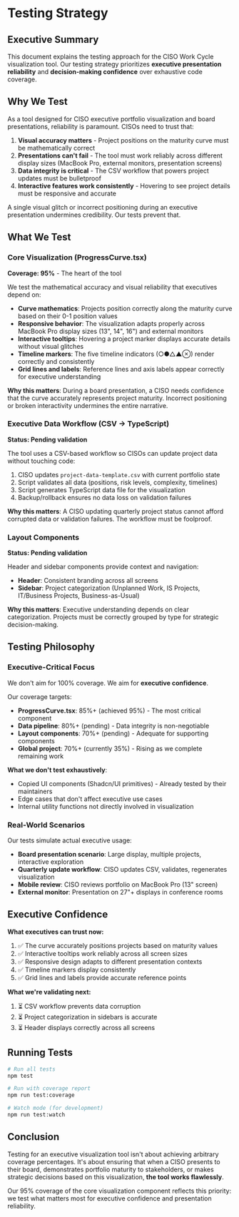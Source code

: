 # Testing Strategy

## Executive Summary

This document explains the testing approach for the CISO Work Cycle visualization tool. Our testing strategy prioritizes **executive presentation reliability** and **decision-making confidence** over exhaustive code coverage.

## Why We Test

As a tool designed for CISO executive portfolio visualization and board presentations, reliability is paramount. CISOs need to trust that:

1. **Visual accuracy matters** - Project positions on the maturity curve must be mathematically correct
2. **Presentations can't fail** - The tool must work reliably across different display sizes (MacBook Pro, external monitors, presentation screens)
3. **Data integrity is critical** - The CSV workflow that powers project updates must be bulletproof
4. **Interactive features work consistently** - Hovering to see project details must be responsive and accurate

A single visual glitch or incorrect positioning during an executive presentation undermines credibility. Our tests prevent that.

## What We Test

### Core Visualization (ProgressCurve.tsx)
**Coverage: 95%** - The heart of the tool

We test the mathematical accuracy and visual reliability that executives depend on:

- **Curve mathematics**: Projects position correctly along the maturity curve based on their 0-1 position values
- **Responsive behavior**: The visualization adapts properly across MacBook Pro display sizes (13", 14", 16") and external monitors
- **Interactive tooltips**: Hovering a project marker displays accurate details without visual glitches
- **Timeline markers**: The five timeline indicators (○●△▲⊗) render correctly and consistently
- **Grid lines and labels**: Reference lines and axis labels appear correctly for executive understanding

**Why this matters**: During a board presentation, a CISO needs confidence that the curve accurately represents project maturity. Incorrect positioning or broken interactivity undermines the entire narrative.

### Executive Data Workflow (CSV → TypeScript)
**Status: Pending validation**

The tool uses a CSV-based workflow so CISOs can update project data without touching code:

1. CISO updates `project-data-template.csv` with current portfolio state
2. Script validates all data (positions, risk levels, complexity, timelines)
3. Script generates TypeScript data file for the visualization
4. Backup/rollback ensures no data loss on validation failures

**Why this matters**: A CISO updating quarterly project status cannot afford corrupted data or validation failures. The workflow must be foolproof.

### Layout Components
**Status: Pending validation**

Header and sidebar components provide context and navigation:

- **Header**: Consistent branding across all screens
- **Sidebar**: Project categorization (Unplanned Work, IS Projects, IT/Business Projects, Business-as-Usual)

**Why this matters**: Executive understanding depends on clear categorization. Projects must be correctly grouped by type for strategic decision-making.

## Testing Philosophy

### Executive-Critical Focus

We don't aim for 100% coverage. We aim for **executive confidence**.

Our coverage targets:
- **ProgressCurve.tsx**: 85%+ (achieved 95%) - The most critical component
- **Data pipeline**: 80%+ (pending) - Data integrity is non-negotiable
- **Layout components**: 70%+ (pending) - Adequate for supporting components
- **Global project**: 70%+ (currently 35%) - Rising as we complete remaining work

**What we don't test exhaustively**:
- Copied UI components (Shadcn/UI primitives) - Already tested by their maintainers
- Edge cases that don't affect executive use cases
- Internal utility functions not directly involved in visualization

### Real-World Scenarios

Our tests simulate actual executive usage:

- **Board presentation scenario**: Large display, multiple projects, interactive exploration
- **Quarterly update workflow**: CISO updates CSV, validates, regenerates visualization
- **Mobile review**: CISO reviews portfolio on MacBook Pro (13" screen)
- **External monitor**: Presentation on 27"+ displays in conference rooms

## Executive Confidence

**What executives can trust now:**

1. ✅ The curve accurately positions projects based on maturity values
2. ✅ Interactive tooltips work reliably across all screen sizes
3. ✅ Responsive design adapts to different presentation contexts
4. ✅ Timeline markers display consistently
5. ✅ Grid lines and labels provide accurate reference points

**What we're validating next:**

1. ⏳ CSV workflow prevents data corruption
2. ⏳ Project categorization in sidebars is accurate
3. ⏳ Header displays correctly across all screens

## Running Tests

```bash
# Run all tests
npm test

# Run with coverage report
npm run test:coverage

# Watch mode (for development)
npm run test:watch
```

## Conclusion

Testing for an executive visualization tool isn't about achieving arbitrary coverage percentages. It's about ensuring that when a CISO presents to their board, demonstrates portfolio maturity to stakeholders, or makes strategic decisions based on this visualization, **the tool works flawlessly**.

Our 95% coverage of the core visualization component reflects this priority: we test what matters most for executive confidence and presentation reliability.
